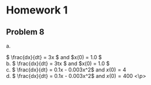 # Homework 1

## Problem 8

a. <p>
  $ \frac{dx}{dt} = 3x $ and $x(0) = 1.0 $
  <br>
b. $ \frac{dx}{dt} = 3tx $ and $x(0) = 1.0 $
  <br>
c. $ \frac{dx}{dt} = 0.1x - 0.003x^2$ and $x(0) = 4$
  <br>
d. $ \frac{dx}{dt} = 0.1x - 0.003x^2$ and $x(0) = 400$
  <\p>
